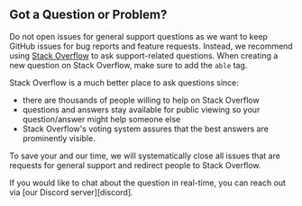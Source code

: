 ##  Got a Question or Problem?

Do not open issues for general support questions as we want to keep GitHub issues for bug reports and feature requests. Instead, we recommend using [Stack Overflow](https://stackoverflow.com/questions/tagged/able) to ask support-related questions. When creating a new question on Stack Overflow, make sure to add the `able` tag.

Stack Overflow is a much better place to ask questions since:

- there are thousands of people willing to help on Stack Overflow
- questions and answers stay available for public viewing so your question/answer might help someone else
- Stack Overflow's voting system assures that the best answers are prominently visible.

To save your and our time, we will systematically close all issues that are requests for general support and redirect people to Stack Overflow.

If you would like to chat about the question in real-time, you can reach out via [our Discord server][discord].
